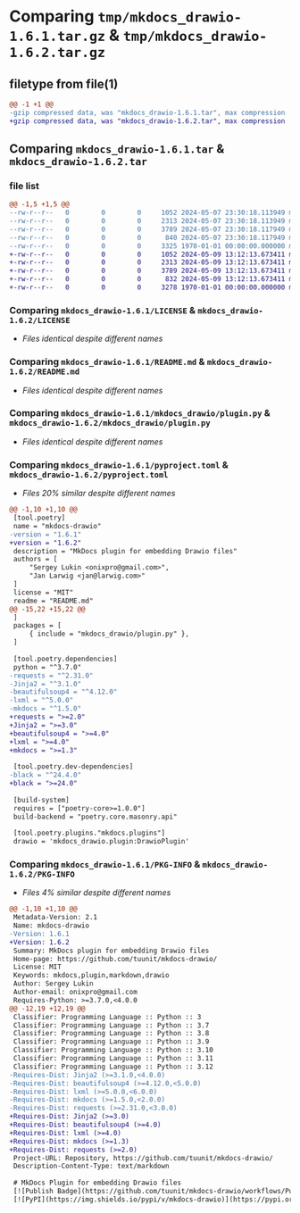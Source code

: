 # Comparing `tmp/mkdocs_drawio-1.6.1.tar.gz` & `tmp/mkdocs_drawio-1.6.2.tar.gz`

## filetype from file(1)

```diff
@@ -1 +1 @@
-gzip compressed data, was "mkdocs_drawio-1.6.1.tar", max compression
+gzip compressed data, was "mkdocs_drawio-1.6.2.tar", max compression
```

## Comparing `mkdocs_drawio-1.6.1.tar` & `mkdocs_drawio-1.6.2.tar`

### file list

```diff
@@ -1,5 +1,5 @@
--rw-r--r--   0        0        0     1052 2024-05-07 23:30:18.113949 mkdocs_drawio-1.6.1/LICENSE
--rw-r--r--   0        0        0     2313 2024-05-07 23:30:18.113949 mkdocs_drawio-1.6.1/README.md
--rw-r--r--   0        0        0     3789 2024-05-07 23:30:18.117949 mkdocs_drawio-1.6.1/mkdocs_drawio/plugin.py
--rw-r--r--   0        0        0      840 2024-05-07 23:30:18.117949 mkdocs_drawio-1.6.1/pyproject.toml
--rw-r--r--   0        0        0     3325 1970-01-01 00:00:00.000000 mkdocs_drawio-1.6.1/PKG-INFO
+-rw-r--r--   0        0        0     1052 2024-05-09 13:12:13.673411 mkdocs_drawio-1.6.2/LICENSE
+-rw-r--r--   0        0        0     2313 2024-05-09 13:12:13.673411 mkdocs_drawio-1.6.2/README.md
+-rw-r--r--   0        0        0     3789 2024-05-09 13:12:13.673411 mkdocs_drawio-1.6.2/mkdocs_drawio/plugin.py
+-rw-r--r--   0        0        0      832 2024-05-09 13:12:13.673411 mkdocs_drawio-1.6.2/pyproject.toml
+-rw-r--r--   0        0        0     3278 1970-01-01 00:00:00.000000 mkdocs_drawio-1.6.2/PKG-INFO
```

### Comparing `mkdocs_drawio-1.6.1/LICENSE` & `mkdocs_drawio-1.6.2/LICENSE`

 * *Files identical despite different names*

### Comparing `mkdocs_drawio-1.6.1/README.md` & `mkdocs_drawio-1.6.2/README.md`

 * *Files identical despite different names*

### Comparing `mkdocs_drawio-1.6.1/mkdocs_drawio/plugin.py` & `mkdocs_drawio-1.6.2/mkdocs_drawio/plugin.py`

 * *Files identical despite different names*

### Comparing `mkdocs_drawio-1.6.1/pyproject.toml` & `mkdocs_drawio-1.6.2/pyproject.toml`

 * *Files 20% similar despite different names*

```diff
@@ -1,10 +1,10 @@
 [tool.poetry]
 name = "mkdocs-drawio"
-version = "1.6.1"
+version = "1.6.2"
 description = "MkDocs plugin for embedding Drawio files"
 authors = [
     "Sergey Lukin <onixpro@gmail.com>",
     "Jan Larwig <jan@larwig.com>"
 ]
 license = "MIT"
 readme = "README.md"
@@ -15,22 +15,22 @@
 ]
 packages = [
     { include = "mkdocs_drawio/plugin.py" },
 ]
 
 [tool.poetry.dependencies]
 python = "^3.7.0"
-requests = "^2.31.0"
-Jinja2 = "^3.1.0"
-beautifulsoup4 = "^4.12.0"
-lxml = "^5.0.0"
-mkdocs = "^1.5.0"
+requests = ">=2.0"
+Jinja2 = ">=3.0"
+beautifulsoup4 = ">=4.0"
+lxml = ">=4.0"
+mkdocs = ">=1.3"
 
 [tool.poetry.dev-dependencies]
-black = "^24.4.0"
+black = ">=24.0"
 
 [build-system]
 requires = ["poetry-core>=1.0.0"]
 build-backend = "poetry.core.masonry.api"
 
 [tool.poetry.plugins."mkdocs.plugins"]
 drawio = 'mkdocs_drawio.plugin:DrawioPlugin'
```

### Comparing `mkdocs_drawio-1.6.1/PKG-INFO` & `mkdocs_drawio-1.6.2/PKG-INFO`

 * *Files 4% similar despite different names*

```diff
@@ -1,10 +1,10 @@
 Metadata-Version: 2.1
 Name: mkdocs-drawio
-Version: 1.6.1
+Version: 1.6.2
 Summary: MkDocs plugin for embedding Drawio files
 Home-page: https://github.com/tuunit/mkdocs-drawio/
 License: MIT
 Keywords: mkdocs,plugin,markdown,drawio
 Author: Sergey Lukin
 Author-email: onixpro@gmail.com
 Requires-Python: >=3.7.0,<4.0.0
@@ -12,19 +12,19 @@
 Classifier: Programming Language :: Python :: 3
 Classifier: Programming Language :: Python :: 3.7
 Classifier: Programming Language :: Python :: 3.8
 Classifier: Programming Language :: Python :: 3.9
 Classifier: Programming Language :: Python :: 3.10
 Classifier: Programming Language :: Python :: 3.11
 Classifier: Programming Language :: Python :: 3.12
-Requires-Dist: Jinja2 (>=3.1.0,<4.0.0)
-Requires-Dist: beautifulsoup4 (>=4.12.0,<5.0.0)
-Requires-Dist: lxml (>=5.0.0,<6.0.0)
-Requires-Dist: mkdocs (>=1.5.0,<2.0.0)
-Requires-Dist: requests (>=2.31.0,<3.0.0)
+Requires-Dist: Jinja2 (>=3.0)
+Requires-Dist: beautifulsoup4 (>=4.0)
+Requires-Dist: lxml (>=4.0)
+Requires-Dist: mkdocs (>=1.3)
+Requires-Dist: requests (>=2.0)
 Project-URL: Repository, https://github.com/tuunit/mkdocs-drawio/
 Description-Content-Type: text/markdown
 
 # MkDocs Plugin for embedding Drawio files
 [![Publish Badge](https://github.com/tuunit/mkdocs-drawio/workflows/Publish/badge.svg)](https://github.com/tuunit/mkdocs-drawio/actions)
 [![PyPI](https://img.shields.io/pypi/v/mkdocs-drawio)](https://pypi.org/project/mkdocs-drawio/)
```

